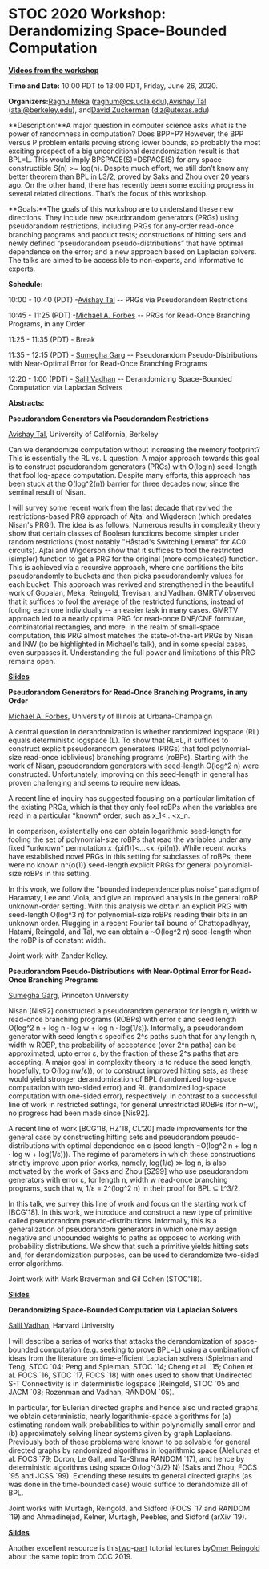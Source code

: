 # **STOC 2020 Workshop: Derandomizing Space-Bounded Computation**

[**Videos from the workshop**](https://www.youtube.com/watch?v=NfzE-WfGgq8&list=PLn0nrSd4xjjbEL2VLMeMUjqBmoPUUa6EF&index=33#t=3m)

**Time and Date:** 10:00 PDT to 13:00 PDT, Friday, June 26, 2020.

**Organizers:**[Raghu Meka](https://raghumeka.github.io) (raghum@cs.ucla.edu),[Avishay Tal](https://www.avishaytal.org) (atal@berkeley.edu), and[David Zuckerman](https://www.cs.utexas.edu/~diz/) (diz@utexas.edu)

**Description:**A major question in computer science asks what is the power of randomness in computation? Does BPP=P? However, the BPP versus P problem entails proving strong lower bounds, so probably the most exciting prospect of a big unconditional derandomization result is that BPL=L. This would imply BPSPACE(S)=DSPACE(S) for any space-constructible S(n) >= log(n). Despite much effort, we still don’t know any better theorem than BPL in L3/2, proved by Saks and Zhou over 20 years ago. On the other hand, there has recently been some exciting progress in several related directions. That’s the focus of this workshop.

**Goals:**The goals of this workshop are to understand these new directions. They include new pseudorandom generators (PRGs) using pseudorandom restrictions, including PRGs for any-order read-once branching programs and product tests; constructions of hitting sets and newly defined “pseudorandom pseudo-distributions” that have optimal dependence on the error; and a new approach based on Laplacian solvers. The talks are aimed to be accessible to non-experts, and informative to experts.

**Schedule:**

10:00 - 10:40 (PDT) -[Avishay Tal](http://www.avishaytal.org) \-\- PRGs via Pseudorandom Restrictions

10:45 - 11:25 (PDT) -[Michael A. Forbes](http://miforbes.cs.illinois.edu) \-\- PRGs for Read-Once Branching Programs, in any Order

11:25 - 11:35 (PDT) - Break

11:35 - 12:15 (PDT) - [Sumegha Garg](https://www.cs.princeton.edu/~sumeghag/) \-\- Pseudorandom Pseudo-Distributions with Near-Optimal Error for Read-Once Branching Programs

12:20 - 1:00 (PDT) - [Salil Vadhan](https://salil.seas.harvard.edu) \-\- Derandomizing Space-Bounded Computation via Laplacian Solvers

**Abstracts:**

**Pseudorandom Generators via Pseudorandom Restrictions**

[Avishay Tal](http://www.avishaytal.org), University of California, Berkeley

Can we derandomize computation without increasing the memory footprint? This is essentially the RL vs. L question. A major approach towards this goal is to construct pseudorandom generators (PRGs) with O(log n) seed-length that fool log-space computation. Despite many efforts, this approach has been stuck at the O(log^2(n)) barrier for three decades now, since the seminal result of Nisan.

I will survey some recent work from the last decade that revived the restrictions-based PRG approach of Ajtai and Wigderson (which predates Nisan's PRG!). The idea is as follows. Numerous results in complexity theory show that certain classes of Boolean functions become simpler under random restrictions (most notably "Håstad's Switching Lemma" for AC0 circuits). Ajtai and Wigderson show that it suffices to fool the restricted (simpler) function to get a PRG for the original (more complicated) function. This is achieved via a recursive approach, where one partitions the bits pseudorandomly to buckets and then picks pseudorandomly values for each bucket. This approach was revived and strengthened in the beautiful work of Gopalan, Meka, Reingold, Trevisan, and Vadhan. GMRTV observed that it suffices to fool the average of the restricted functions, instead of fooling each one individually -- an easier task in many cases. GMRTV approach led to a nearly optimal PRG for read-once DNF/CNF formulae, combinatorial rectangles, and more. In the realm of small-space computation, this PRG almost matches the state-of-the-art PRGs by Nisan and INW (to be highlighted in Michael's talk), and in some special cases, even surpasses it. Understanding the full power and limitations of this PRG remains open.

[**Slides**](https://drive.google.com/open?id=1Dip-MN6yl5Jw32hxlkUC3yS3mBXnt6BT)

**Pseudorandom Generators for Read-Once Branching Programs, in any Order**

[Michael A. Forbes](http://miforbes.cs.illinois.edu), University of Illinois at Urbana-Champaign

A central question in derandomization is whether randomized logspace (RL) equals deterministic logspace (L). To show that RL=L, it suffices to construct explicit pseudorandom generators (PRGs) that fool polynomial-size read-once (oblivious) branching programs (roBPs). Starting with the work of Nisan, pseudorandom generators with seed-length O(log^2 n) were constructed. Unfortunately, improving on this seed-length in general has proven challenging and seems to require new ideas.

A recent line of inquiry has suggested focusing on a particular limitation of the existing PRGs, which is that they only fool roBPs when the variables are read in a particular \*known\* order, such as x\_1<...<x\_n.

In comparison, existentially one can obtain logarithmic seed-length for fooling the set of polynomial-size roBPs that read the variables under any fixed \*unknown\* permutation x\_{pi(1)}<...<x\_{pi(n)}. While recent works have established novel PRGs in this setting for subclasses of roBPs, there were no known n^{o(1)} seed-length explicit PRGs for general polynomial-size roBPs in this setting.

In this work, we follow the "bounded independence plus noise" paradigm of Haramaty, Lee and Viola, and give an improved analysis in the general roBP unknown-order setting. With this analysis we obtain an explicit PRG with seed-length O(log^3 n) for polynomial-size roBPs reading their bits in an unknown order. Plugging in a recent Fourier tail bound of Chattopadhyay, Hatami, Reingold, and Tal, we can obtain a ~O(log^2 n) seed-length when the roBP is of constant width.

Joint work with Zander Kelley.

**Pseudorandom Pseudo-Distributions with Near-Optimal Error for Read-Once Branching Programs**

[Sumegha Garg](https://www.cs.princeton.edu/~sumeghag/), Princeton University

Nisan \[Nis92\] constructed a pseudorandom generator for length n, width w read-once branching programs (ROBPs) with error ε and seed length O(log^2 n + log n · log w + log n · log(1/ε)). Informally, a pseudorandom generator with seed length s specifies 2^s paths such that for any length n, width w ROBP, the probability of acceptance (over 2^n paths) can be approximated, upto error ε, by the fraction of these 2^s paths that are accepting. A major goal in complexity theory is to reduce the seed length, hopefully, to O(log nw/ε)), or to construct improved hitting sets, as these would yield stronger derandomization of BPL (randomized log-space computation with two-sided error) and RL (randomized log-space computation with one-sided error), respectively. In contrast to a successful line of work in restricted settings, for general unrestricted ROBPs (for n=w), no progress had been made since \[Nis92\].

A recent line of work \[BCG'18, HZ'18, CL'20\] made improvements for the general case by constructing hitting sets and pseudorandom pseudo-distributions with optimal dependence on ε (seed length ~O(log^2 n + log n · log w + log(1/ε))). The regime of parameters in which these constructions strictly improve upon prior works, namely, log(1/ε) ≫ log n, is also motivated by the work of Saks and Zhou \[SZ99\] who use pseudorandom generators with error ε, for length n, width w read-once branching programs, such that w, 1/ε = 2^(log^2 n) in their proof for BPL ⊆ L^3/2.

In this talk, we survey this line of work and focus on the starting work of \[BCG'18\]. In this work, we introduce and construct a new type of primitive called pseudorandom pseudo-distributions. Informally, this is a generalization of pseudorandom generators in which one may assign negative and unbounded weights to paths as opposed to working with probability distributions. We show that such a primitive yields hitting sets and, for derandomization purposes, can be used to derandomize two-sided error algorithms.

Joint work with Mark Braverman and Gil Cohen (STOC'18).

[**Slides**](https://drive.google.com/open?id=1FDJ2D6K0je6ayZ07kg7hI3wjF0PoMyTN)

**Derandomizing Space-Bounded Computation via Laplacian Solvers**

[Salil Vadhan](https://salil.seas.harvard.edu), Harvard University

I will describe a series of works that attacks the derandomization of space-bounded computation (e.g. seeking to prove BPL=L) using a combination of ideas from the literature on time-efficient Laplacian solvers (Spielman and Teng, STOC \`04; Peng and Spielman, STOC \`14; Cheng et al. \`15; Cohen et al. FOCS \`16, STOC \`17, FOCS \`18) with ones used to show that Undirected S-T Connectivity is in deterministic logspace (Reingold, STOC \`05 and JACM \`08; Rozenman and Vadhan, RANDOM \`05).

In particular, for Eulerian directed graphs and hence also undirected graphs, we obtain deterministic, nearly logarithmic-space algorithms for (a) estimating random walk probabilities to within polynomially small error and (b) approximately solving linear systems given by graph Laplacians. Previously both of these problems were known to be solvable for general directed graphs by randomized algorithms in logarithmic space (Aleliunas et al. FOCS \`79; Doron, Le Gall, and Ta-Shma RANDOM \`17), and hence by deterministic algorithms using space O(log^{3/2} N) (Saks and Zhou, FOCS \`95 and JCSS \`99). Extending these results to general directed graphs (as was done in the time-bounded case) would suffice to derandomize all of BPL.

Joint works with Murtagh, Reingold, and Sidford (FOCS \`17 and RANDOM \`19) and Ahmadinejad, Kelner, Murtagh, Peebles, and Sidford (arXiv \`19).

[**Slides**](https://drive.google.com/open?id=1oNy929eBOHby0yIHEQ5U5obK7220y6Lq)

Another excellent resource is this[two](https://www.youtube.com/watch?v=Wjo7o8aOiQ4&list=PLKVCRT3MRed4SGJseuvBIUSm85PPBYEap&index=4&t=0s)-[part](https://www.youtube.com/watch?v=fl3_4TczN4w&list=PLKVCRT3MRed4SGJseuvBIUSm85PPBYEap&index=4) tutorial lectures by[Omer Reingold](https://omereingold.wordpress.com) about the same topic from CCC 2019.
